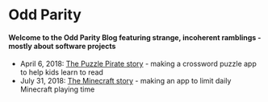 # Odd Parity

#### Welcome to the Odd Parity Blog featuring strange, incoherent ramblings - mostly about software projects

* April 6, 2018: [The Puzzle Pirate story](articles/1.md) - making a crossword puzzle app to help kids learn to read
* July 31, 2018: [The Minecraft story](articles/2.md) - making an app to limit daily Minecraft playing time
